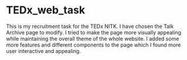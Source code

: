 # TEDx_web_task
This is my recruitment task for the TEDx NITK. I have chosen the Talk Archive page to modify. I tried to make the page more visually appealing while maintaining the overall theme of the whole website. I added some more features and different components to the page which I found more user interactive and appealing.
